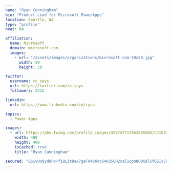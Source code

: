 ```yaml
---
name: "Ryan Cunningham"
bio: "Product Lead for Microsoft PowerApps"
location: Seattle, WA
type: "profile"
heat: 64

affiliation:
  name: Microsoft
  domain: microsoft.com
  images:
    - url: "/assets/images/organizations/microsoft.com-50x50.jpg"
      width: 50
      height: 50

twitter:
  username: rc_says
  url: https://twitter.com/rc_says
  followers: 2412

linkedin:
  url: https://www.linkedin.com/in/rycu

topics:
  - Power Apps

images:
  - url: https://pbs.twimg.com/profile_images/459747717862805504/CJIGZejd_400x400.png
    width: 400
    height: 400
    isCached: true
    title: "Ryan Cunningham"

secured: "E6ivHo9ydUPo+f1ULitDex7gaTH406Vc64H35CH2cal1cpnNOdKalSfGSIv5R9p+DQUtGWGASiCKeHxOxxGUvoPt8HRVIn0pMwIi+CZrhiUaVxC9qqK4pfmveYGRYisBh5xP7kPdc/EYaLZmfsdV1T3xhDG7N7EoxHjzdEpySXRCHw6dq0OMCLnEMOqvkHApZaN6TmpdImmzOhYDUOxV5L63vDK6JLp1zdIdq0mzPE0LlzpgDxXUTyY3IKB/JsYvrvsHrtJ/4IztJooi3PTntliqY+ycfxbAi6+qILs3NpCUPVsqqvxtxZjMIfTE+6kgOzzIP4VcIUfD+VAMRmWzstmpCP0K3X6SxP+R3rT4pi1fc4xPfICw9FGiM9/LCUIKZ5CTKdKMRzLgjvbt4ZDurdC5CyQ+LgFjmi7il6q2eUI=;Thzbd4B9j0tP53KjOarDNQ=="
---
```


